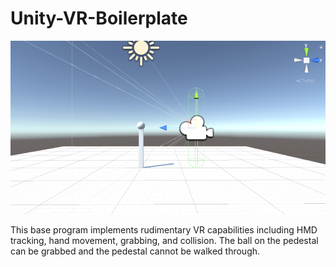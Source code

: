 # Unity-VR-Boilerplate
![](VR_boiler.PNG)

This base program implements rudimentary VR capabilities including HMD tracking, hand movement, grabbing, and collision. The ball on the pedestal can be grabbed and the pedestal cannot be walked through.
